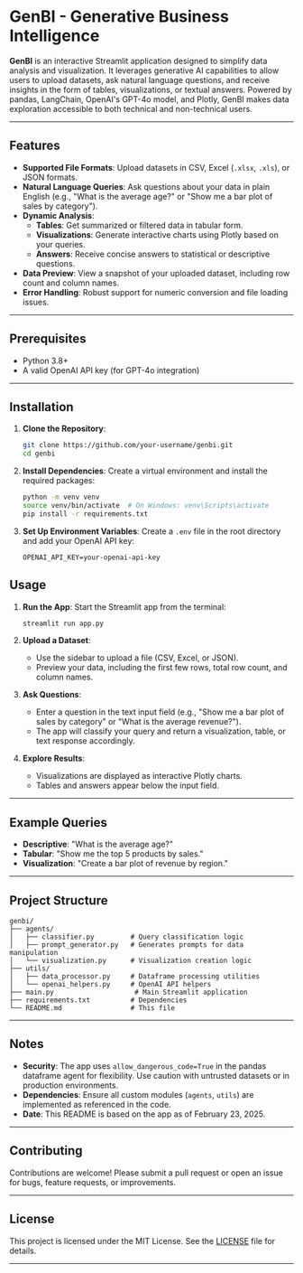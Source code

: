 
# GenBI - Generative Business Intelligence

**GenBI** is an interactive Streamlit application designed to simplify data analysis and visualization. It leverages generative AI capabilities to allow users to upload datasets, ask natural language questions, and receive insights in the form of tables, visualizations, or textual answers. Powered by pandas, LangChain, OpenAI's GPT-4o model, and Plotly, GenBI makes data exploration accessible to both technical and non-technical users.

---

## Features

- **Supported File Formats**: Upload datasets in CSV, Excel (`.xlsx`, `.xls`), or JSON formats.
- **Natural Language Queries**: Ask questions about your data in plain English (e.g., "What is the average age?" or "Show me a bar plot of sales by category").
- **Dynamic Analysis**: 
  - **Tables**: Get summarized or filtered data in tabular form.
  - **Visualizations**: Generate interactive charts using Plotly based on your queries.
  - **Answers**: Receive concise answers to statistical or descriptive questions.
- **Data Preview**: View a snapshot of your uploaded dataset, including row count and column names.
- **Error Handling**: Robust support for numeric conversion and file loading issues.

---

## Prerequisites

- Python 3.8+
- A valid OpenAI API key (for GPT-4o integration)

---

## Installation

1. **Clone the Repository**:
   ```bash
   git clone https://github.com/your-username/genbi.git
   cd genbi
   ```

2. **Install Dependencies**:
   Create a virtual environment and install the required packages:
   ```bash
   python -m venv venv
   source venv/bin/activate  # On Windows: venv\Scripts\activate
   pip install -r requirements.txt
   ```

3. **Set Up Environment Variables**:
   Create a `.env` file in the root directory and add your OpenAI API key:
   ```plaintext
   OPENAI_API_KEY=your-openai-api-key
   ```



## Usage

1. **Run the App**:
   Start the Streamlit app from the terminal:
   ```bash
   streamlit run app.py
   ```

2. **Upload a Dataset**:
   - Use the sidebar to upload a file (CSV, Excel, or JSON).
   - Preview your data, including the first few rows, total row count, and column names.

3. **Ask Questions**:
   - Enter a question in the text input field (e.g., "Show me a bar plot of sales by category" or "What is the average revenue?").
   - The app will classify your query and return a visualization, table, or text response accordingly.

4. **Explore Results**:
   - Visualizations are displayed as interactive Plotly charts.
   - Tables and answers appear below the input field.

---

## Example Queries

- **Descriptive**: "What is the average age?"
- **Tabular**: "Show me the top 5 products by sales."
- **Visualization**: "Create a bar plot of revenue by region."

---

## Project Structure

```
genbi/
├── agents/
│   ├── classifier.py         # Query classification logic
│   ├── prompt_generator.py   # Generates prompts for data manipulation
│   └── visualization.py      # Visualization creation logic
├── utils/
│   ├── data_processor.py     # Dataframe processing utilities
│   └── openai_helpers.py     # OpenAI API helpers
├── main.py                    # Main Streamlit application
├── requirements.txt          # Dependencies
└── README.md                 # This file
```

---

## Notes

- **Security**: The app uses `allow_dangerous_code=True` in the pandas dataframe agent for flexibility. Use caution with untrusted datasets or in production environments.
- **Dependencies**: Ensure all custom modules (`agents`, `utils`) are implemented as referenced in the code.
- **Date**: This README is based on the app as of February 23, 2025.

---

## Contributing

Contributions are welcome! Please submit a pull request or open an issue for bugs, feature requests, or improvements.

---

## License

This project is licensed under the MIT License. See the [LICENSE](LICENSE) file for details.

---
```
